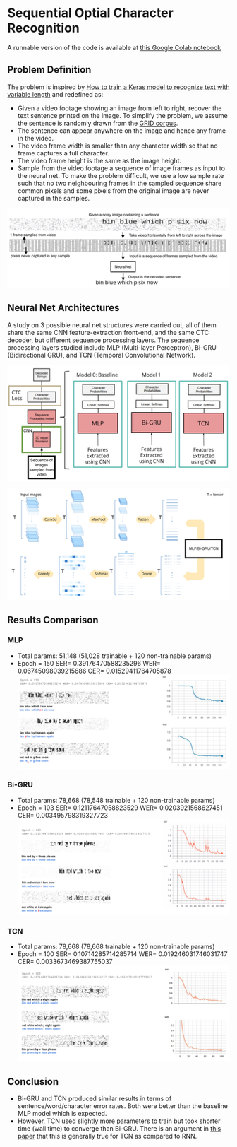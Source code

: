 # Sequential Optial Character Recognition

A runnable version of the code is available at [this Google Colab notebook](https://colab.research.google.com/drive/13TGQ6AV5kd8f0ForZYHP0-TEggXlo0o4)

## Problem Definition
The problem is inspired by [How to train a Keras model to recognize text with variable length](https://www.dlology.com/blog/how-to-train-a-keras-model-to-recognize-variable-length-text/) and redefined as:

* Given a video footage showing an image from left to right, recover the text sentence printed on the image. To simplify the problem, we assume the sentence is randomly drawn from the [GRID corpus](http://staffwww.dcs.shef.ac.uk/people/J.Barker/assets/cooke-2006-jasa-ecbf8f7ef7cb429e9621317bfc64a67002a4c465be3c1a3f6144eeed058ee634.pdf).
* The sentence can appear anywhere on the image and hence any frame in the video.
* The video frame width is smaller than any character width so that no frame captures a full character.
* The video frame height is the same as the image height.
* Sample from the video footage a sequence of image frames as input to the neural net. To make the problem difficult, we use a low sample rate such that no two neighbouring frames in the sampled sequence share common pixels and some pixels from the original image are never captured in the samples. 

![Problem definition by picture](https://raw.githubusercontent.com/liyinnbw/ML/master/SequentialOCR/problem.png)

## Neural Net Architectures
A study on 3 possible neural net structures were carried out, all of them share the same CNN feature-extraction front-end, and the same CTC decoder, but different sequence processing layers. The sequence processing layers studied include MLP (Multi-layer Perceptron), Bi-GRU (Bidirectional GRU), and TCN (Temporal Convolutional Network). 

![3 Neural Net Architectures](https://raw.githubusercontent.com/liyinnbw/ML/master/SequentialOCR/models.png)

![An extended view of the common layers](https://raw.githubusercontent.com/liyinnbw/ML/master/SequentialOCR/neural_net_common.png)

## Results Comparison
### MLP
* Total params: 51,148 (51,028 trainable + 120 non-trainable params)
* Epoch = 150 SER= 0.39176470588235296 WER= 0.06745098039215686 CER= 0.01529411764705878
![MLP result](https://raw.githubusercontent.com/liyinnbw/ML/master/SequentialOCR/result_mlp.png)

### Bi-GRU
* Total params: 78,668 (78,548 trainable + 120 non-trainable params)
* Epoch = 103 SER= 0.12117647058823529 WER= 0.0203921568627451 CER= 0.003495798319327723
![MLP result](https://raw.githubusercontent.com/liyinnbw/ML/master/SequentialOCR/result_bigru.png)

### TCN
* Total params: 78,668 (78,668 trainable + 120 non-trainable params)
* Epoch = 100 SER= 0.10714285714285714 WER= 0.019246031746031747 CER= 0.0033673469387755037
![MLP result](https://raw.githubusercontent.com/liyinnbw/ML/master/SequentialOCR/result_tcn.png)

## Conclusion
* Bi-GRU and TCN produced similar results in terms of sentence/word/character error rates. Both were better than the baseline MLP model which is expected. 
* However, TCN used slightly more parameters to train but took shorter time (wall time) to converge than Bi-GRU. There is an argument in [this paper](https://arxiv.org/pdf/1609.03499.pdf) that this is generally true for TCN as compared to RNN.
